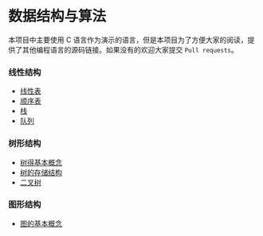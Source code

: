# 数据结构与算法
本项目中主要使用 C 语言作为演示的语言，但是本项目为了方便大家的阅读，提供了其他编程语言的源码链接。如果没有的欢迎大家提交 `Pull requests`。
### 线性结构
* [线性表](docs/linear-list.md)
* [顺序表](docs/array-list.md)
* [栈](docs/stack.md)
* [队列](docs/queue.md)


### 树形结构
* [树得基本概念](docs/tree.md)
* [树的存储结构](docs/tree_storage_structure.md)
* [二叉树](docs/binary_tree.md)

### 图形结构
* [图的基本概念]()